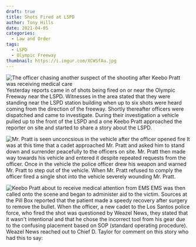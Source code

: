 ```yaml
---
draft: true
title: Shots Fired at LSPD
author: Tony Hills
date: 2021-04-05
categories:
  - Law and Order
tags:
  - LSPD
  - Olympic Freeway
thumbnail: https://i.imgur.com/XCWSfAu.jpg
---
```


<img src="https://i.imgur.com/DjVnG9A.jpg" alt="The officer chasing another suspect of the shooting after Keebo Pratt was receiving medical care" title="The officer chasing another suspect of the shooting after Keebo Pratt was receiving medical care" class="photo-left"/> Yesterday reports came in of shots being fired on or near the Olympic Freeway near the LSPD. Witnesses in the area stated that they were standing near the LSPD station building when up to six shots were heard coming from the direction of the freeway. Shortly thereafter officers were dispatched and came to investigate. During their investigation a vehicle pulled up to the front of the LSPD and a one Keebo Pratt approached the reporter on site and started to share a story about the LSPD. 

<img src="https://i.imgur.com/XQQB508.jpg" alt="Mr. Pratt is seen unconcsious in the vehicle after the officer opened fire" title="Here Mr. Pratt is seen unconcsious in the vehicle after the officer opened fire" class="photo-right"/> It was at this time that a cadet approached Mr. Pratt and asked him to stand down and surrender peacefully to the officers on site. Mr. Pratt then made way towards his vehicle and entered it despite repeated requests from the officer. Once in the vehicle the police officer drew his weapon and warned Mr. Pratt to step out of the vehicle. When Mr. Pratt refused to comply the officer fired a single shot into the vehicle severely wounding Mr. Pratt. 

<img src="https://i.imgur.com/XCWSfAu.jpg" alt="Keebo Pratt about to receive medical attention from EMS" title="Keebo Pratt about to receive medical attention from EMS" class="photo-left"/> EMS was then called onto the scene and began to administer aid to the victim. Sources at the Pill Box reported that the patient made a speedy recovery after surgery to remove the bullet. When the officer, a new cadet to the Los Santos police force, who fired the shot was questioned by Weazel News, they stated that it wasn't intentional and that he chose the incorrect tool from his gear due to the confusing placement based on SOP (standard operating procedure). Weazel News reached out to Chief D. Taylor for comment on this story who had this to say: 